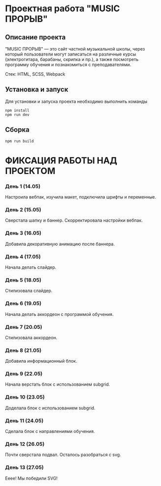 # Проектная работа "MUSIC ПРОРЫВ"

## Описание проекта

"MUSIC ПРОРЫВ" — это сайт частной музыкальной школы, через который пользователи могут записаться на различные курсы (электрогитара, барабаны, скрипка и пр.), а также посмотреть программу обучения и познакомиться с преподавателями.

Стек: HTML, SCSS, Webpack

## Установка и запуск

Для установки и запуска проекта необходимо выполнить команды

```
npm install
npm run dev
```

## Сборка

```
npm run build
```

# ФИКСАЦИЯ РАБОТЫ НАД ПРОЕКТОМ

### День 1 (14.05)

Настроила вебпак, изучила макет, подключила шрифты и переменные.

### День 2 (15.05)

Сверстала шапку и баннер. Скорректировала настройки вебпак.

### День 3 (16.05)

Добавила декоративную анимацию после баннера.

### День 4 (17.05)

Начала делать слайдер.

### День 5 (18.05)

Стилизовала слайдер.

### День 6 (19.05)

Начала делать аккордеон с программой обучения.

### День 7 (20.05)

Стилизовала аккордеон.

### День 8 (21.05)

Добавила информационный блок.

### День 9 (22.05)

Начала верстать блок с использованием subgrid.

### День 10 (23.05)

Доделала блок с использованием subgrid.

### День 11 (24.05)

Сделала блок с направлениями обучения.

### День 12 (26.05)

Почти сверстала подвал. Осталось разобраться с svg.

### День 13 (27.05)

Ееее! Мы победили SVG!
